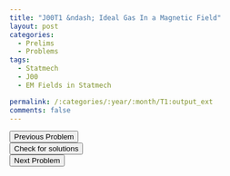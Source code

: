 ```yaml
---
title: "J00T1 &ndash; Ideal Gas In a Magnetic Field"
layout: post
categories:
  - Prelims
  - Problems
tags:
  - Statmech
  - J00
  - EM Fields in Statmech

permalink: /:categories/:year/:month/T1:output_ext
comments: false
---
```

<object data="2000J1T.pdf" type="application/pdf" width="100%" height="500"></object>

<div class='navbar'>
	<div float='left'><button onclick="window.location='Q3.html'" >Previous Problem</button></div>
	<div float='center'><button onclick="window.location='https://princetonprelim.com/prelim/4/'">Check for solutions</button></div>
	<div float='right'><button onclick="window.location='T2.html'" > Next Problem</button></div>
</div>
